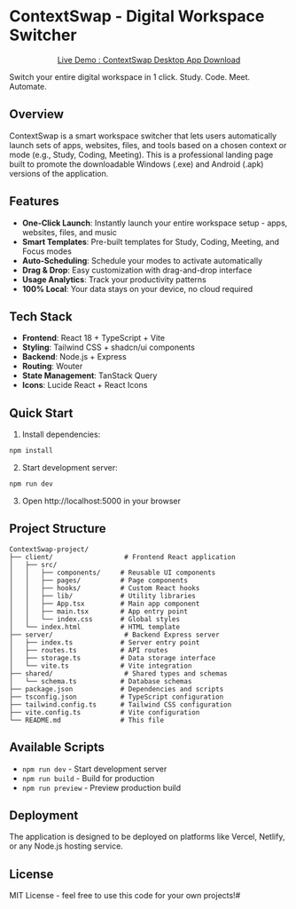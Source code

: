 # ContextSwap - Digital Workspace Switcher
<div align="center">

 [Live Demo : ContextSwap Desktop App Download](https://contextswap-8lun.onrender.com/)     

</div>

Switch your entire digital workspace in 1 click. Study. Code. Meet. Automate.



## Overview

ContextSwap is a smart workspace switcher that lets users automatically launch sets of apps, websites, files, and tools based on a chosen context or mode (e.g., Study, Coding, Meeting). This is a professional landing page built to promote the downloadable Windows (.exe) and Android (.apk) versions of the application.

## Features

- **One-Click Launch**: Instantly launch your entire workspace setup - apps, websites, files, and music
- **Smart Templates**: Pre-built templates for Study, Coding, Meeting, and Focus modes
- **Auto-Scheduling**: Schedule your modes to activate automatically
- **Drag & Drop**: Easy customization with drag-and-drop interface
- **Usage Analytics**: Track your productivity patterns
- **100% Local**: Your data stays on your device, no cloud required

## Tech Stack

- **Frontend**: React 18 + TypeScript + Vite
- **Styling**: Tailwind CSS + shadcn/ui components
- **Backend**: Node.js + Express
- **Routing**: Wouter
- **State Management**: TanStack Query
- **Icons**: Lucide React + React Icons

## Quick Start

1. Install dependencies:
```bash
npm install
```

2. Start development server:
```bash
npm run dev
```

3. Open http://localhost:5000 in your browser

## Project Structure

```
ContextSwap-project/
├── client/                  # Frontend React application
│   ├── src/
│   │   ├── components/     # Reusable UI components
│   │   ├── pages/          # Page components
│   │   ├── hooks/          # Custom React hooks
│   │   ├── lib/            # Utility libraries
│   │   ├── App.tsx         # Main app component
│   │   ├── main.tsx        # App entry point
│   │   └── index.css       # Global styles
│   └── index.html          # HTML template
├── server/                  # Backend Express server
│   ├── index.ts            # Server entry point
│   ├── routes.ts           # API routes
│   ├── storage.ts          # Data storage interface
│   └── vite.ts             # Vite integration
├── shared/                  # Shared types and schemas
│   └── schema.ts           # Database schemas
├── package.json            # Dependencies and scripts
├── tsconfig.json           # TypeScript configuration
├── tailwind.config.ts      # Tailwind CSS configuration
├── vite.config.ts          # Vite configuration
└── README.md               # This file
```

## Available Scripts

- `npm run dev` - Start development server
- `npm run build` - Build for production
- `npm run preview` - Preview production build

## Deployment

The application is designed to be deployed on platforms like Vercel, Netlify, or any Node.js hosting service.

## License

MIT License - feel free to use this code for your own projects!#
